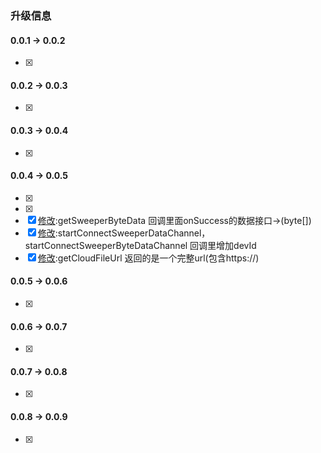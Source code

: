 ### 升级信息

#### 0.0.1 ->  0.0.2

* [x]  [修改]:历史记录数据接口返回值改变

#### 0.0.2 -> 0.0.3

* [x] [fixbug]:解决了onDpUpdate()重复回调的问题

#### 0.0.3 -> 0.0.4

* [x] [新增]:数据通道直接返回byte[]

#### 0.0.4 -> 0.0.5

* [x]  [新增]:删除历史接口(deleteSweeperHistoryData)
* [x]  [新增]:查询当前地图和路径path接口 (getSweeperCurrentPath)
* [x]  [修改]:getSweeperByteData 回调里面onSuccess的数据接口->(byte[])
* [x]  [修改]:startConnectSweeperDataChannel，startConnectSweeperByteDataChannel 回调里增加devId
* [x]  [修改]:getCloudFileUrl 返回的是一个完整url(包含https://)

#### 0.0.5 -> 0.0.6
* [x]  [修改]:清扫历史记录,会根据所属家庭的纬度区分

#### 0.0.6 -> 0.0.7
* [x]  [修改]:清扫历史记录,支持共享成员查看

#### 0.0.7 -> 0.0.8
* [x]  [bugfix]:修复bug

#### 0.0.8 -> 0.0.9
* [x]  [bugfix]:修复华为部分机型AP配网的问题


